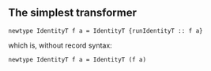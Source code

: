 ##  The simplest transformer

    newtype IdentityT f a = IdentityT {runIdentityT :: f a}

which is, without record syntax:

    newtype IdentityT f a = IdentityT (f a)
